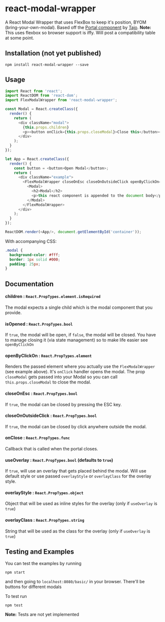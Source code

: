 # react-modal-wrapper

A React Modal Wrapper that uses FlexBox to keep it's position, BYOM (bring-your-own-modal). Based off the [Portal component](https://github.com/tajo/react-portal) by [Tajo](https://github.com/tajo).
**Note:** This uses flexbox so browser support is iffy. Will post a compatibility table at some point.

## Installation (not yet published)
```
npm install react-modal-wrapper --save
```

## Usage
```javascript
import React from 'react';
import ReactDOM from 'react-dom';
import FlexModalWrapper from 'react-modal-wrapper';

const Modal = React.createClass({
  render() {
    return (
      <div className="modal">
        {this.props.children}
        <p><button onClick={this.props.closeModal}>Close this</button></p>
      </div>
    );
  }
});

let App = React.createClass({
  render() {
    const button = <button>Open Modal</button>;
    return (
      <div className="example">
        <FlexModalWrapper closeOnEsc closeOnOutsideClick openByClickOn={button}>
          <Modal>
            <h2>Modal</h2>
            <p>this react component is appended to the document body</p>
          </Modal>
        </FlexModalWrapper>
      </div>
    );
  }
});

ReactDOM.render(<App/>, document.getElementById('container'));
```
With accompanying CSS:
```css
.modal {
  background-color: #fff;
  border: 1px solid #000;
  padding: 25px;
}
```

## Documentation
#### children : `React.PropTypes.element.isRequired`
The modal expects a single child which is the modal component that you provide.
#### isOpened : `React.PropTypes.bool`
If `true`, the modal will be open, if `false`, the modal will be closed. You have to manage closing it (via state management) so to make life easier see `openByClickOn`
#### openByClickOn : `React.PropTypes.element`
Renders the passed element where you actually use the `FlexModalWrapper` (see example above). It's `onClick` handler opens the modal. The prop `closeModal` gets passed into your Modal so you can call `this.props.closeModal` to close the modal.
#### closeOnEsc : `React.PropTypes.bool`
If `true`, the modal can be closed by pressing the ESC key.
#### closeOnOutsideClick : `React.PropTypes.bool`
If `true`, the modal can be closed by click anywhere outside the modal.
#### onClose : `React.PropTypes.func`
Callback that is called when the portal closes.
#### useOverlay : `React.PropTypes.bool` (defaults to `true`)
If `true`, will use an overlay that gets placed behind the modal. Will use default style or use passed `overlayStyle` or `overlayClass` for the overlay style.
#### overlayStyle : `React.PropTypes.object`
Object that will be used as inline styles for the overlay (only if `useOverlay` is `true`)
#### overlayClass : `React.PropTypes.string`
String that will be used as the class for the overlay (only if `useOverlay` is `true`)

## Testing and Examples
You can test the examples by running
```
npm start
```
and then going to `localhost:8080/basic/` in your browser. There'll be buttons for different modals

To test run
```
npm test
```
**Note:** Tests are not yet implemented
